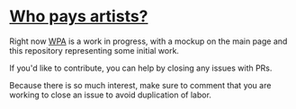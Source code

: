 # [Who pays artists?](http://whopaysartists.com/)

Right now [WPA](http://whopaysartists.com/) is a work in progress, with a mockup on the main page and this repository representing some initial work.

If you'd like to contribute, you can help by closing any issues with PRs.

Because there is so much interest, make sure to comment that you are working to close an issue to avoid duplication of labor.